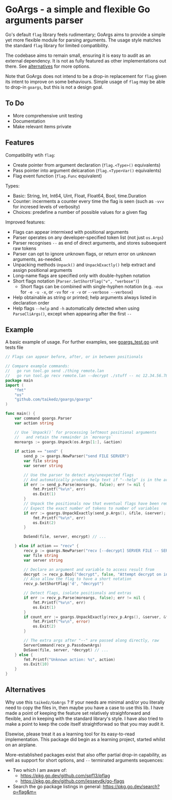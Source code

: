 # GoArgs - a simple and flexible Go arguments parser

Go's default `flag` library feels rudimentary; GoArgs aims to provide a simple yet more flexible module for parsing arguments.
The usage style matches the standard `flag` library for limited compatibility.

The codebase aims to remain small, ensuring it is easy to audit as an external dependency. It is not as fully featured as other implementations out there. See [alternatives](#alternatives) for more options.

Note that GoArgs does not intend to be a drop-in replacement for `flag` given its intent to improve on some behaviours. Simple usage of `flag` may be able to drop-in `goargs`, but this is not a design goal.

## To Do

* More comprehensive unit testing
* Documentation
* Make relevant items private

## Features

Compatibility wtih `flag`:

* Create pointer from argument declaration (`flag.<Type>()` equivalents)
* Pass pointer into argument delcaration (`flag.<Type>Var()` equivalents)
* Flag event function (`flag.Func` equivalent)

Types:

* Basic: String, Int, Int64, Uint, Float, Float64, Bool, time.Duration
* Counter: incerments a counter every time the flag is seen (such as `-vvv` for incresed levels of verbosity)
* Choices: predefine a number of possible values for a given flag

Improved features:

* Flags can appear intermixed with positional arguments
* Parser operates on any developer-specified token list (not just `os.Args`)
* Parser recognises `--` as end of direct arguments, and stores subsequent raw tokens
* Parser can opt to ignore unknown flags, or return error on unknown arguments, as-needed.
* Unpacking methods `Unpack()` and `UnpackExactly()` help extract and assign positional arguments
* Long-name flags are specified only with double-hyphen notation
* Short flags notation (`Parser.SetShortFlag("v", "verbose")`)
    * Short flags can be combined with single-hyphen notation (e.g. `-eux` for `-e -u -x`, or `-vv` for `-v -v` or `--verbose --verbose`)
* Help obtainable as string or printed; help arguments always listed in declaration order
* Help flags `--help` and `-h` automatically detected when using `ParseCliArgs()`, except when appearing after the first `--`


## Example

A basic example of usage. For further examples, see [goargs_test.go](./goargs_test.go) unit tests file

```go
// Flags can appear before, after, or in between positionals

// Compare example commands:
//   go run tool.go send ./thing remote.lan
//   go run tool.go recv remote.lan --decrypt ./stuff -- nc 12.34.56.78 3000 "<" file.txt
package main
import (
    "fmt"
    "os"
    "github.com/taikedz/goargs/goargs"
)

func main() {
    var command goargs.Parser
    var action string

    // Use `Unpack()` for processing leftmost positional arguments
    //   and retain the remainder in `moreargs`
    moreargs := goargs.Unpack(os.Args[1:], &action)
    
    if action == "send" {
        send_p := goargs.NewParser("send FILE SERVER")
        var file string
        var server string

        // Use the parser to detect any/unexpected flags
        // And automatically produce help text if "--help" is in the args
        if err := send_p.Parse(moreargs, false); err != nil {
            fmt.Printf("%v\n", err)
            os.Exit(1)
        }
        // Unpack the positionals now that eventual flags have been removed
        // Expect the exact number of tokens to number of variables
        if err := goargs.UnpackExactly(send_p.Args(), &file, &server); err != nil {
            fmt.Printf("%v\n", err)
            os.Exit(2)
        }

        DoSend(file, server, encrypt) // ...

    } else if action == "recv" {
        recv_p := goargs.NewParser("recv [--decrypt] SERVER FILE -- SERVER_COMMAND ...")
        var file string
        var server string

        // Declare an argument and variable to access result from
        decrypt := recv_p.Bool("decrypt", false, "Attempt decrypt on incoming data")
        // Also allow the flag to have a short notation
        recv_p.SetShortFlag('d', "decrypt")

        // Detect flags, isolate positionals and extras
        if err := recv_p.Parse(moreargs, false); err != nil {
            fmt.Printf("%v\n", err)
            os.Exit(1)
        }
        if count_err := goargs.UnpackExactly(recv_p.Args(), &server, &file); count_err != nil {
            fmt.Printf("%v\n", error)
            os.Exit(2)
        }

        // The extra args after "--" are passed along directly, raw
        ServerCommand(recv_p.PassdownArgs)
        DoSave(file, server, *decrypt) // ...
    } else {
        fmt.Printf("Unknown action: %s", action)
        os.Exit(10)
    }
}
```

## Alternatives

Why use this `taikedz/GoArgs` ? If your needs are minimal and/or you literally need to copy the files in, then maybe you have a case to use this lib. I have made a point of keeping the feature set relatively straighforward and flexible, and in keeping with the standard library's style. I have also tried to make a point to keep the code itself straightforwad so that you may audit it.

Elsewise, please treat it as a learning tool for its easy-to-read implementation. This package did begin as a learning project, started whilst on an airplane.

More-established packages exist that also offer partial drop-in capability, as well as support for short options, and `--` terminated arguments sequences:

* Two which I am aware of:
    * <https://pkg.go.dev/github.com/spf13/pflag>
    * <https://pkg.go.dev/github.com/jessevdk/go-flags>
* Search the go package listings in general: <https://pkg.go.dev/search?q=flag&m=>
